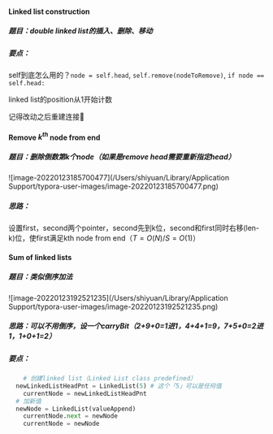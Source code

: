 #### Linked list construction

##### 题目：double linked list的插入、删除、移动

##### 要点：

self到底怎么用的？`node = self.head`, `self.remove(nodeToRemove)`, `if node == self.head:`

linked list的position从1开始计数

记得改动之后重建连接🔗

#### Remove $k^{th}$ node from end

##### 题目：删除倒数第k个node（如果是remove head需要重新指定head）

![image-20220123185700477](/Users/shiyuan/Library/Application Support/typora-user-images/image-20220123185700477.png)

##### 思路：

设置first，second两个pointer，second先到k位，second和first同时右移(len-k)位，使first满足kth node from end（$T=O(N)/S=O(1)$）

#### Sum of linked lists

##### 题目：类似倒序加法

![image-20220123192521235](/Users/shiyuan/Library/Application Support/typora-user-images/image-20220123192521235.png)

##### 思路：可以不用倒序，设一个carryBit（2+9+0=1进1，4+4+1=9，7+5+0=2进1，1+0+1=2）

##### 要点：

```python
	# 创建linked list（Linked List class predefined）
  newLinkedListHeadPnt = LinkedList(5) # 这个「5」可以是任何值
	currentNode = newLinkedListHeadPnt
  # 加新值
  newNode = LinkedList(valueAppend)
	currentNode.next = newNode
	currentNode = newNode
```

